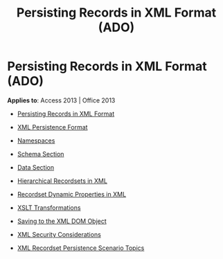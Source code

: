 ﻿---
title: Persisting Records in XML Format (ADO)
TOCTitle: Persisting Records in XML Format
ms:assetid: 87f29c44-bf76-46a4-928b-f3fb1ed65bbc
ms:mtpsurl: https://msdn.microsoft.com/library/JJ249592(v=office.15)
ms:contentKeyID: 48546120
ms.date: 09/18/2015
mtps_version: v=office.15
---

# Persisting Records in XML Format (ADO)


**Applies to**: Access 2013 | Office 2013



  - [Persisting Records in XML Format](persisting-records-in-xml-format.md)

  - [XML Persistence Format](xml-persistence-format.md)

  - [Namespaces](namespaces.md)

  - [Schema Section](schema-section.md)

  - [Data Section](data-section.md)

  - [Hierarchical Recordsets in XML](hierarchical-recordsets-in-xml.md)

  - [Recordset Dynamic Properties in XML](recordset-dynamic-properties-in-xml.md)

  - [XSLT Transformations](xslt-transformations.md)

  - [Saving to the XML DOM Object](saving-to-the-xml-dom-object.md)

  - [XML Security Considerations](xml-security-considerations.md)

  - [XML Recordset Persistence Scenario Topics](xml-recordset-persistence-scenario-topics.md)

